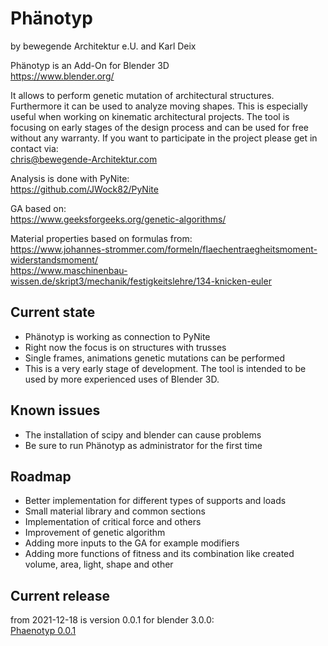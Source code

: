 # Phänotyp
by bewegende Architektur e.U. and Karl Deix  

Phänotyp is an Add-On for Blender 3D  
https://www.blender.org/

It allows to perform genetic mutation of architectural structures. Furthermore it can be used to analyze moving shapes. This is especially useful when working on kinematic architectural projects. The tool is focusing on early stages of the design process and can be used for free without any warranty. If you want to participate in the project please get in contact via:  
chris@bewegende-Architektur.com

Analysis is done with PyNite:  
https://github.com/JWock82/PyNite

GA based on:  
https://www.geeksforgeeks.org/genetic-algorithms/

Material properties based on formulas from:  
https://www.johannes-strommer.com/formeln/flaechentraegheitsmoment-widerstandsmoment/  
https://www.maschinenbau-wissen.de/skript3/mechanik/festigkeitslehre/134-knicken-euler

## Current state
* Phänotyp is working as connection to PyNite
* Right now the focus is on structures with trusses
* Single frames, animations genetic mutations can be performed
* This is a very early stage of development. The tool is intended to be used by more experienced uses of Blender 3D.

## Known issues
* The installation of scipy and blender can cause problems
* Be sure to run Phänotyp as administrator for the first time 

## Roadmap
* Better implementation for different types of supports and loads
* Small material library and common sections
* Implementation of critical force and others
* Improvement of genetic algorithm
* Adding more inputs to the GA for example modifiers
* Adding more functions of fitness and its combination like created volume, area, light, shape and other

## Current release
from 2021-12-18 is version 0.0.1 for blender 3.0.0:  
<a href="https://github.com/bewegende-Architektur/Phaenotyp/blob/main/phaenotyp.zip" target="_blank">Phaenotyp 0.0.1</a>
